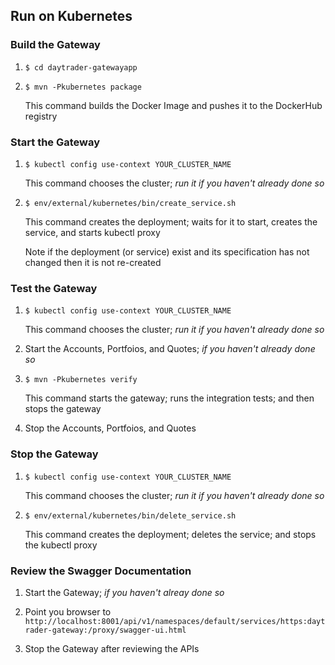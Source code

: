 
## Run on Kubernetes

### Build the Gateway

1.  `$ cd daytrader-gatewayapp`

2.  `$ mvn -Pkubernetes package`

    This command builds the Docker Image and pushes it to the DockerHub registry

### Start the Gateway

1.  `$ kubectl config use-context YOUR_CLUSTER_NAME`

    This command chooses the cluster; *run it if you haven't already done so*

2.  `$ env/external/kubernetes/bin/create_service.sh`

    This command creates the deployment; waits for it to start, creates the service, and starts kubectl proxy
        
    Note if the deployment (or service) exist and its specification has not changed then it is not re-created

### Test the Gateway

1.  `$ kubectl config use-context YOUR_CLUSTER_NAME`

    This command chooses the cluster; *run it if you haven't already done so*
 
2.  Start the Accounts, Portfoios, and Quotes; *if you haven't already done so*
                                   
3.  `$ mvn -Pkubernetes verify`

    This command starts the gateway; runs the integration tests; and then stops the gateway
    
4.  Stop the Accounts, Portfoios, and Quotes
    
### Stop the Gateway

1.  `$ kubectl config use-context YOUR_CLUSTER_NAME`

    This command chooses the cluster; *run it if you haven't already done so*

2.  `$ env/external/kubernetes/bin/delete_service.sh`

    This command creates the deployment; deletes the service; and stops the kubectl proxy

### Review the Swagger Documentation

1.  Start the Gateway; *if you haven't alreay done so*

2.  Point you browser to `http://localhost:8001/api/v1/namespaces/default/services/https:daytrader-gateway:/proxy/swagger-ui.html`

3.  Stop the Gateway after reviewing the APIs




